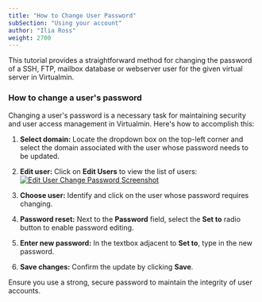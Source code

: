 ```yaml
---
title: "How to Change User Password"
subSection: "Using your account"
author: "Ilia Ross"
weight: 2700
---
```


This tutorial provides a straightforward method for changing the password of a SSH, FTP, mailbox database or webserver user for the given virtual server in Virtualmin.

### How to change a user's password

Changing a user's password is a necessary task for maintaining security and user access management in Virtualmin. Here's how to accomplish this:

1. **Select domain:** Locate the dropdown box on the top-left corner and select the domain associated with the user whose password needs to be updated.

2. **Edit user:** Click on **Edit Users** to view the list of users:
   [![](/images/docs/screenshots/tutorials/step-by-step/light/edit-user-change-password.png "Edit User Change Password Screenshot")](/images/docs/screenshots/tutorials/step-by-step/light/edit-user-change-password.png)

3. **Choose user:** Identify and click on the user whose password requires changing.

4. **Password reset:** Next to the **Password** field, select the **Set to** radio button to enable password editing.

5. **Enter new password:** In the textbox adjacent to **Set to**, type in the new password.

6. **Save changes:** Confirm the update by clicking **Save**.

Ensure you use a strong, secure password to maintain the integrity of user accounts.


